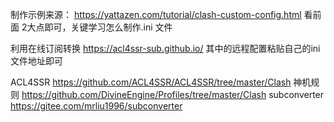 制作示例来源：
https://yattazen.com/tutorial/clash-custom-config.html
看前面 2大点即可，关键学习怎么制作.ini 文件


利用在线订阅转换 
https://acl4ssr-sub.github.io/
其中的远程配置粘贴自己的ini文件地址即可

ACL4SSR
https://github.com/ACL4SSR/ACL4SSR/tree/master/Clash
神机规则
https://github.com/DivineEngine/Profiles/tree/master/Clash
subconverter
https://gitee.com/mrliu1996/subconverter
